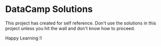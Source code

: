 # DataCamp Solutions

This project has created for self reference. Don't use the solutions in this project unless you hit the wall and don't know how to proceed. 

Happy Learning !!

